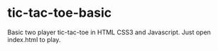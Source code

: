 # tic-tac-toe-basic

Basic two player tic-tac-toe in HTML CSS3 and Javascript. Just open index.html to play.

